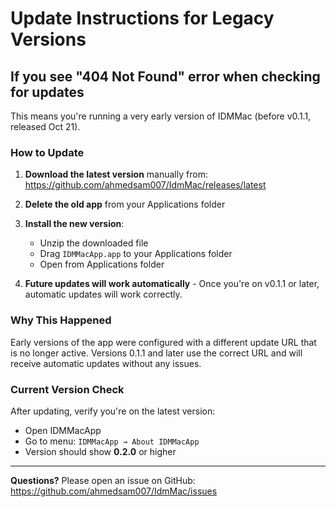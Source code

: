 # Update Instructions for Legacy Versions

## If you see "404 Not Found" error when checking for updates

This means you're running a very early version of IDMMac (before v0.1.1, released Oct 21).

### How to Update

1. **Download the latest version** manually from:
   https://github.com/ahmedsam007/IdmMac/releases/latest

2. **Delete the old app** from your Applications folder

3. **Install the new version**:
   - Unzip the downloaded file
   - Drag `IDMMacApp.app` to your Applications folder
   - Open from Applications folder

4. **Future updates will work automatically** - Once you're on v0.1.1 or later, automatic updates will work correctly.

### Why This Happened

Early versions of the app were configured with a different update URL that is no longer active. Versions 0.1.1 and later use the correct URL and will receive automatic updates without any issues.

### Current Version Check

After updating, verify you're on the latest version:
- Open IDMMacApp
- Go to menu: `IDMMacApp → About IDMMacApp`
- Version should show **0.2.0** or higher

---

**Questions?** Please open an issue on GitHub: https://github.com/ahmedsam007/IdmMac/issues

